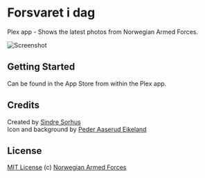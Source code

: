 # Forsvaret i dag

Plex app - Shows the latest photos from Norwegian Armed Forces.

![Screenshot](http://i.minus.com/jv6wWG3UpV7LP.png)


## Getting Started

Can be found in the App Store from within the Plex app.


## Credits

Created by [Sindre Sorhus](http://sindresorhus.com)  
Icon and background by [Peder Aaserud Eikeland](http://pae.no)


## License

[MIT License](http://en.wikipedia.org/wiki/MIT_License)
(c) [Norwegian Armed Forces](http://mil.no)